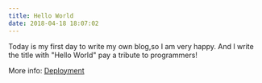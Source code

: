 ```yaml
---
title: Hello World
date: 2018-04-18 18:07:02
---
```

Today is my first day to write my own blog,so I am very happy.
And I write the title with "Hello World" pay a tribute to programmers!

More info: [Deployment](https://hexo.io/docs/deployment.html)
